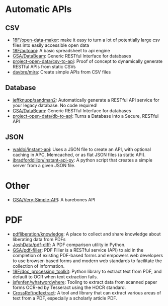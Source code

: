 # Automatic APIs

## CSV

* [18F/open-data-maker](https://github.com/18F/open-data-maker): make it easy to turn a lot of potentially large csv files into easily accessible open data
* [18F/autoapi](https://github.com/18F/autoapi): A basic spreadsheet to api engine
* [GSA/DataBeam](https://github.com/GSA/DataBeam): Generic RESTful Interface for databases
* [project-open-data/csv-to-api](https://github.com/project-open-data/csv-to-api): Proof of concept to dynamically generate RESTful APIs from static CSVs
* [davbre/mira](https://github.com/davbre/mira): Create simple APIs from CSV files

## Database

* [jeffknupp/sandman2](https://github.com/jeffknupp/sandman2): Automatically generate a RESTful API service for your legacy database. No code required!
* [GSA/DataBeam](https://github.com/GSA/DataBeam): Generic RESTful Interface for databases
* [project-open-data/db-to-api](https://github.com/project-open-data/db-to-api): Turns a Database into a Secure, RESTful API

## JSON

* [waldoj/instant-api](https://github.com/waldoj/instant-api): Uses a JSON file to create an API, with optional caching in APC, Memcached, or as flat JSON files (a static API).
* [jbradforddillon/instant-api-py](https://github.com/jbradforddillon/instant-api-py): A python script that creates a simple server from a given JSON file.

# Other

* [GSA/Very-Simple-API](https://github.com/GSA/Very-Simple-API): A barebones API

# PDF

* [pdfliberation/knowledge](https://github.com/pdfliberation/knowledge): A place to collect and share knowledge about liberating data from PDFs
* [JoshData/pdf-diff](https://github.com/JoshData/pdf-diff): A PDF comparison utility in Python.
* [GSA/pdf-filler](https://github.com/GSA/pdf-filler): PDF Filler is a RESTful service (API) to aid in the completion of existing PDF-based forms and empowers web developers to use browser-based forms and modern web standards to facilitate the collection of information.
* [18F/doc_processing_toolkit](https://github.com/18F/doc_processing_toolkit): Python library to extract text from PDF, and default to OCR when text extraction fails.
* [jsfenfen/whatwordwhere](https://github.com/jsfenfen/whatwordwhere): Tooling to extract data from scanned paper forms OCR-ed by Tesseract using the HOCR standard.
* [CrossRef/pdfextract](https://github.com/CrossRef/pdfextract): A tool and library that can extract various areas of text from a PDF, especially a scholarly article PDF.
